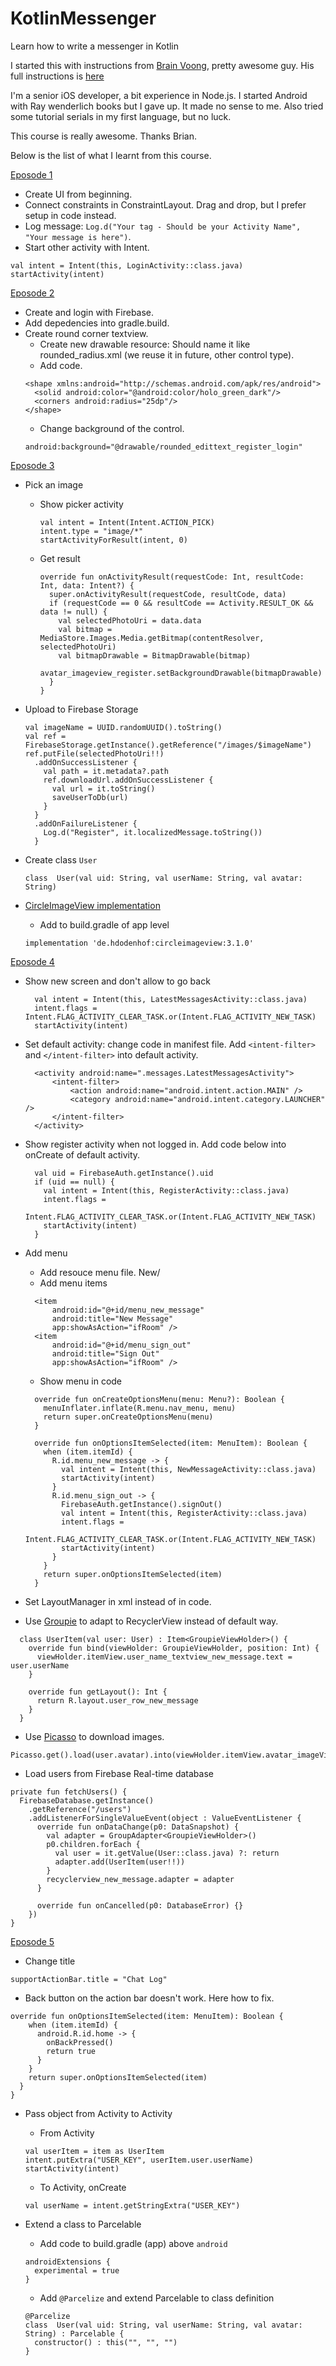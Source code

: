 # KotlinMessenger
Learn how to write a messenger in Kotlin


I started this with instructions from [Brain Voong](https://www.youtube.com/channel/UCuP2vJ6kRutQBfRmdcI92mA), pretty awesome guy. His full instructions is [here](https://www.youtube.com/playlist?list=PL0dzCUj1L5JE-jiBHjxlmXEkQkum_M3R-)

I'm a senior iOS developer, a bit experience in Node.js. I started Android with Ray wenderlich books but I gave up. It made no sense to me. Also tried some tutorial serials in my first language, but no luck. 

This course is really awesome. Thanks Brian. 

Below is the list of what I learnt from this course. 

[Eposode 1](https://www.youtube.com/watch?v=ihJGxFu2u9Q&list=PL0dzCUj1L5JE-jiBHjxlmXEkQkum_M3R-&index=1)
- Create UI from beginning. 
- Connect constraints in ConstraintLayout. Drag and drop, but I prefer setup in code instead. 
- Log message: `Log.d("Your tag - Should be your Activity Name", "Your message is here")`.
- Start other activity with Intent.
```
val intent = Intent(this, LoginActivity::class.java)
startActivity(intent)
```

[Eposode 2](https://www.youtube.com/watch?v=RYyri2W3Tho&list=PL0dzCUj1L5JE-jiBHjxlmXEkQkum_M3R-&index=2)
- Create and login with Firebase.
- Add depedencies into gradle.build.
- Create round corner textview. 
  - Create new drawable resource: Should name it like rounded_radius.xml (we reuse it in future, other control type).
  - Add code. 
  ```
  <shape xmlns:android="http://schemas.android.com/apk/res/android">
    <solid android:color="@android:color/holo_green_dark"/>
    <corners android:radius="25dp"/>
  </shape>
  ```
  - Change background of the control. 
  ```
  android:background="@drawable/rounded_edittext_register_login"
  ```

[Eposode 3](https://www.youtube.com/watch?v=RYyri2W3Tho&list=PL0dzCUj1L5JE-jiBHjxlmXEkQkum_M3R-&index=3)
- Pick an image
  - Show picker activity
    ```
    val intent = Intent(Intent.ACTION_PICK)
    intent.type = "image/*"
    startActivityForResult(intent, 0)
    ```
  - Get result
    ```
    override fun onActivityResult(requestCode: Int, resultCode: Int, data: Intent?) {
      super.onActivityResult(requestCode, resultCode, data)
      if (requestCode == 0 && resultCode == Activity.RESULT_OK && data != null) {
        val selectedPhotoUri = data.data
        val bitmap = MediaStore.Images.Media.getBitmap(contentResolver, selectedPhotoUri)
        val bitmapDrawable = BitmapDrawable(bitmap)
        avatar_imageview_register.setBackgroundDrawable(bitmapDrawable)
      }
    }
    ```

- Upload to Firebase Storage
  ```
  val imageName = UUID.randomUUID().toString()
  val ref = FirebaseStorage.getInstance().getReference("/images/$imageName")
  ref.putFile(selectedPhotoUri!!)
    .addOnSuccessListener {
      val path = it.metadata?.path
      ref.downloadUrl.addOnSuccessListener {
        val url = it.toString()
        saveUserToDb(url)
      }
    }
    .addOnFailureListener {
      Log.d("Register", it.localizedMessage.toString())
    }
  ```

- Create class `User`
  ```
  class  User(val uid: String, val userName: String, val avatar: String)
  ```

- [CircleImageView implementation](https://github.com/hdodenhof/CircleImageView)
  - Add to build.gradle of app level
  ```
  implementation 'de.hdodenhof:circleimageview:3.1.0'
  ```

[Eposode 4](https://www.youtube.com/watch?v=RYyri2W3Tho&list=PL0dzCUj1L5JE-jiBHjxlmXEkQkum_M3R-&index=4)

- Show new screen and don't allow to go back
  ```
    val intent = Intent(this, LatestMessagesActivity::class.java)
    intent.flags = Intent.FLAG_ACTIVITY_CLEAR_TASK.or(Intent.FLAG_ACTIVITY_NEW_TASK)
    startActivity(intent)
  ```

- Set default activity: change code in manifest file. Add `<intent-filter>` and `</intent-filter>` into default activity.
  ```
    <activity android:name=".messages.LatestMessagesActivity">
        <intent-filter>
            <action android:name="android.intent.action.MAIN" />
            <category android:name="android.intent.category.LAUNCHER" />
        </intent-filter>
    </activity>
  ```

- Show register activity when not logged in. Add code below into onCreate of default activity. 
  ```
    val uid = FirebaseAuth.getInstance().uid
    if (uid == null) {
      val intent = Intent(this, RegisterActivity::class.java)
      intent.flags =
        Intent.FLAG_ACTIVITY_CLEAR_TASK.or(Intent.FLAG_ACTIVITY_NEW_TASK)
      startActivity(intent)
    }
  ```

- Add menu 
  - Add resouce menu file. New/
  - Add menu items
  ```
    <item
        android:id="@+id/menu_new_message"
        android:title="New Message"
        app:showAsAction="ifRoom" />
    <item
        android:id="@+id/menu_sign_out"
        android:title="Sign Out"
        app:showAsAction="ifRoom" />
  ```
  - Show menu in code
  ```
    override fun onCreateOptionsMenu(menu: Menu?): Boolean {
      menuInflater.inflate(R.menu.nav_menu, menu)
      return super.onCreateOptionsMenu(menu)
    }

    override fun onOptionsItemSelected(item: MenuItem): Boolean {
      when (item.itemId) {
        R.id.menu_new_message -> {
          val intent = Intent(this, NewMessageActivity::class.java)
          startActivity(intent)
        }
        R.id.menu_sign_out -> {
          FirebaseAuth.getInstance().signOut()
          val intent = Intent(this, RegisterActivity::class.java)
          intent.flags =
            Intent.FLAG_ACTIVITY_CLEAR_TASK.or(Intent.FLAG_ACTIVITY_NEW_TASK)
          startActivity(intent)
        }
      }
      return super.onOptionsItemSelected(item)
    }
  ```

- Set LayoutManager in xml instead of in code. 
- Use [Groupie](https://github.com/lisawray/groupie) to adapt to RecyclerView instead of default way. 
```
  class UserItem(val user: User) : Item<GroupieViewHolder>() {
    override fun bind(viewHolder: GroupieViewHolder, position: Int) {
      viewHolder.itemView.user_name_textview_new_message.text = user.userName
    }

    override fun getLayout(): Int {
      return R.layout.user_row_new_message
    }
  }
```

- Use [Picasso](https://github.com/square/picasso) to download images. 
```
Picasso.get().load(user.avatar).into(viewHolder.itemView.avatar_imageView_new_message)
```

- Load users from Firebase Real-time database

```
private fun fetchUsers() {
  FirebaseDatabase.getInstance()
    .getReference("/users")
    .addListenerForSingleValueEvent(object : ValueEventListener {
      override fun onDataChange(p0: DataSnapshot) {
        val adapter = GroupAdapter<GroupieViewHolder>()
        p0.children.forEach {
          val user = it.getValue(User::class.java) ?: return
          adapter.add(UserItem(user!!))
        }
        recyclerview_new_message.adapter = adapter
      }

      override fun onCancelled(p0: DatabaseError) {}
    })
}
```

[Eposode 5](https://www.youtube.com/watch?v=RYyri2W3Tho&list=PL0dzCUj1L5JE-jiBHjxlmXEkQkum_M3R-&index=5)

- Change title 
```
supportActionBar.title = "Chat Log"
```

- Back button on the action bar doesn't work. Here how to fix. 
```
override fun onOptionsItemSelected(item: MenuItem): Boolean {
    when (item.itemId) {
      android.R.id.home -> {
        onBackPressed()
        return true
      }
    }
    return super.onOptionsItemSelected(item)
  }
}
```

- Pass object from Activity to Activity
  - From Activity
  ```
  val userItem = item as UserItem
  intent.putExtra("USER_KEY", userItem.user.userName)
  startActivity(intent)
  ```
  - To Activity, onCreate
  ```
  val userName = intent.getStringExtra("USER_KEY")
  ```

- Extend a class to Parcelable
  - Add code to build.gradle (app) above `android`

  ```
  androidExtensions {
    experimental = true
  }
  ```

  - Add `@Parcelize` and extend Parcelable to class definition
  ```
  @Parcelize
  class  User(val uid: String, val userName: String, val avatar: String) : Parcelable {
    constructor() : this("", "", "")
  }
  ```
